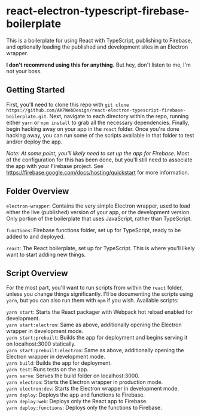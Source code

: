# react-electron-typescript-firebase-boilerplate

This is a boilerplate for using React with TypeScript, publishing to Firebase,
and optionally loading the published and development sites in an Electron wrapper.  

**I don't recommend using this for anything.** But hey, don't listen to me, I'm not
your boss.  

## Getting Started

First, you'll need to clone this repo with `git clone https://github.com/AKPWebDesign/react-electron-typescript-firebase-boilerplate.git`.
Next, navigate to each directory within the repo, running either `yarn` or `npm install`
to grab all the necessary dependencies. Finally, begin hacking away on your app
in the `react` folder. Once you're done hacking away, you can run some of the scripts
available in that folder to test and/or deploy the app.

*Note: At some point, you'll likely need to set up the app for Firebase.*
Most of the configuration for this has been done, but you'll still need to associate
the app with your Firebase project. See https://firebase.google.com/docs/hosting/quickstart
for more information.

## Folder Overview

`electron-wrapper`: Contains the very simple Electron wrapper, used to load either
the live (published) version of your app, or the development version. Only portion
of the boilerplate that uses JavaScript, rather than TypeScript.  

`functions`: Firebase functions folder, set up for TypeScript, ready to be added to
and deployed.  

`react`: The React boilerplate, set up for TypeScript. This is where you'll likely
want to start adding new things.  

## Script Overview

For the most part, you'll want to run scripts from within the `react` folder, unless
you change things significantly. I'll be documenting the scripts using `yarn`, but
you can also run them with `npm` if you wish. Available scripts:  

`yarn start`: Starts the React packager with Webpack hot reload enabled for development.  
`yarn start:electron`: Same as above, additionally opening the Electron wrapper in development mode.  
`yarn start:prebuilt`: Builds the app for deployment and begins serving it on localhost:3000 statically.  
`yarn start:prebuilt:electron`: Same as above, additionally opening the Electron wrapper in development mode.  
`yarn build`: Builds the app for deployment.  
`yarn test`: Runs tests on the app.  
`yarn serve`: Serves the build folder on localhost:3000.  
`yarn electron`: Starts the Electron wrapper in production mode.  
`yarn electron:dev`: Starts the Electron wrapper in development mode.  
`yarn deploy`: Deploys the app and functions to Firebase.  
`yarn deploy:web`: Deploys only the React app to Firebase.  
`yarn deploy:functions`: Deploys only the functions to Firebase.  
